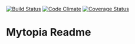 [![Build Status](https://travis-ci.org/SpencerCDixon/Mytopia.svg?branch=master)](https://travis-ci.org/SpencerCDixon/Mytopia) [![Code Climate](https://codeclimate.com/github/SpencerCDixon/Mytopia/badges/gpa.svg)](https://codeclimate.com/github/SpencerCDixon/Mytopia) [![Coverage Status](https://coveralls.io/repos/SpencerCDixon/Mytopia/badge.png?branch=master)](https://coveralls.io/r/SpencerCDixon/Mytopia?branch=master)

# Mytopia Readme
